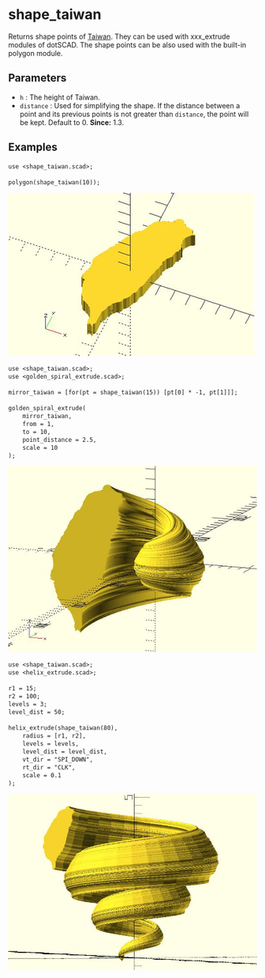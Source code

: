 # shape_taiwan

Returns shape points of [Taiwan](https://www.google.com.tw/maps?q=taiwan&um=1&ie=UTF-8&sa=X&ved=0ahUKEwjai9XrqurTAhVIopQKHbEHClwQ_AUICygC). They can be used with xxx_extrude modules of dotSCAD. The shape points can be also used with the built-in polygon module. 

## Parameters

- `h` : The height of Taiwan.
- `distance` : Used for simplifying the shape. If the distance between a point and its previous points is not greater than `distance`, the point will be kept. Default to 0. **Since:** 1.3.

## Examples

	use <shape_taiwan.scad>;

	polygon(shape_taiwan(10));

![shape_taiwan](images/lib2x-shape_taiwan-1.JPG)

	use <shape_taiwan.scad>;
	use <golden_spiral_extrude.scad>;

	mirror_taiwan = [for(pt = shape_taiwan(15)) [pt[0] * -1, pt[1]]];

	golden_spiral_extrude(
		mirror_taiwan, 
		from = 1,  
		to = 10, 
		point_distance = 2.5,
		scale = 10
	);

![shape_taiwan](images/lib2x-shape_taiwan-2.JPG)

	use <shape_taiwan.scad>;
	use <helix_extrude.scad>;

	r1 = 15;
	r2 = 100;
	levels = 3;
	level_dist = 50;

	helix_extrude(shape_taiwan(80), 
		radius = [r1, r2], 
		levels = levels, 
		level_dist = level_dist,
		vt_dir = "SPI_DOWN",
		rt_dir = "CLK",
		scale = 0.1
	);

![shape_taiwan](images/lib2x-shape_taiwan-3.JPG)
